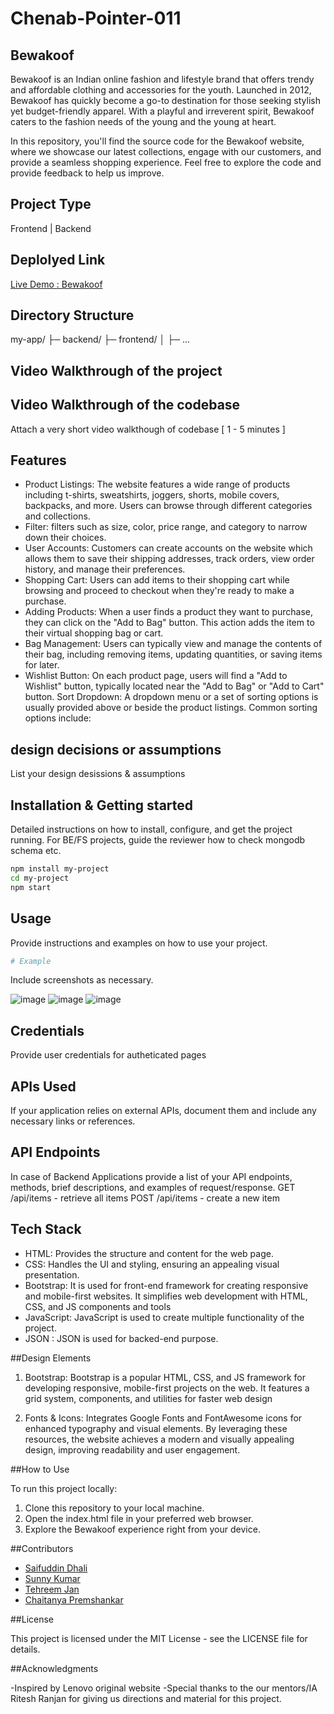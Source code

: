 # Chenab-Pointer-011

## Bewakoof
Bewakoof is an Indian online fashion and lifestyle brand that offers trendy and affordable clothing and accessories for the youth. Launched in 2012, Bewakoof has quickly become a go-to destination for those seeking stylish yet budget-friendly apparel. With a playful and irreverent spirit, Bewakoof caters to the fashion needs of the young and the young at heart.

In this repository, you'll find the source code for the Bewakoof website, where we showcase our latest collections, engage with our customers, and provide a seamless shopping experience. Feel free to explore the code and provide feedback to help us improve.

## Project Type
Frontend | Backend

## Deplolyed Link
<a href="#">Live Demo : Bewakoof</a>

## Directory Structure
my-app/
├─ backend/
├─ frontend/
│  ├─ ...

## Video Walkthrough of the project
<a href="#"></a>

## Video Walkthrough of the codebase
Attach a very short video walkthough of codebase [ 1 - 5 minutes ]

## Features

- Product Listings: The website features a wide range of products including t-shirts, sweatshirts, joggers, shorts, mobile covers, backpacks, and more. Users can browse through different categories and collections.
- Filter: filters such as size, color, price range, and category to narrow down their choices.
- User Accounts: Customers can create accounts on the website which allows them to save their shipping addresses, track orders, view order history, and manage their preferences.
- Shopping Cart: Users can add items to their shopping cart while browsing and proceed to checkout when they're ready to make a purchase.
- Adding Products: When a user finds a product they want to purchase, they can click on the "Add to Bag" button. This action adds the item to their virtual shopping bag or cart.
- Bag Management: Users can typically view and manage the contents of their bag, including removing items, updating quantities, or saving items for later.
- Wishlist Button: On each product page, users will find a "Add to Wishlist" button, typically located near the "Add to Bag" or "Add to Cart" button.
Sort Dropdown: A dropdown menu or a set of sorting options is usually provided above or beside the product listings. Common sorting options include:


## design decisions or assumptions
List your design desissions & assumptions

## Installation & Getting started
Detailed instructions on how to install, configure, and get the project running. For BE/FS projects, guide the reviewer how to check mongodb schema etc.

```bash
npm install my-project
cd my-project
npm start
```

## Usage
Provide instructions and examples on how to use your project.

```bash
# Example
```

Include screenshots as necessary.

![image](https://github.com/saif520/Chenab-Pointer-011/assets/62957608/2567431c-253a-4e08-a268-886b648649b0)
![image](https://github.com/saif520/Chenab-Pointer-011/assets/62957608/3776604c-83c6-49ba-8811-15f2854b10fc)
![image](https://github.com/saif520/Chenab-Pointer-011/assets/62957608/3440cbcd-d3d1-437c-89bc-531d41f067f8)




## Credentials
Provide user credentials for autheticated pages

## APIs Used
If your application relies on external APIs, document them and include any necessary links or references.

## API Endpoints
In case of Backend Applications provide a list of your API endpoints, methods, brief descriptions, and examples of request/response.
GET /api/items - retrieve all items
POST /api/items - create a new item


## Tech Stack

  - HTML: Provides the structure and content for the web page.
  - CSS: Handles the UI and styling, ensuring an appealing visual presentation.
  - Bootstrap: It is used for front-end framework for creating responsive and mobile-first websites. It simplifies web development with HTML, CSS, and JS components and tools
  - JavaScript: JavaScript is used to create multiple functionality of the project.
  - JSON : JSON is used for backed-end purpose.

 ##Design Elements

   1. Bootstrap: Bootstrap is a popular HTML, CSS, and JS framework for developing responsive, mobile-first projects on the web. It features a grid system, components, and utilities for faster web design

  2. Fonts & Icons: Integrates Google Fonts and FontAwesome icons for enhanced typography and visual elements. By leveraging these resources, the website achieves a modern and visually appealing design, improving readability and user engagement.

##How to Use

To run this project locally:

  1. Clone this repository to your local machine.
  2. Open the index.html file in your preferred web browser.
  3. Explore the Bewakoof experience right from your device.

##Contributors

  - <a href="https://github.com/saif520">Saifuddin Dhali</a>
  - <a href="https://github.com/aniyant">Sunny Kumar</a>
  - <a href="https://github.com/mohammadtehreem">Tehreem Jan</a>
  - <a href="https://github.com/Chaitanya-05">Chaitanya Premshankar</a>

##License

  This project is licensed under the MIT License - see the LICENSE file for details.

##Acknowledgments

  -Inspired by Lenovo original website
  -Special thanks to the our mentors/IA Ritesh Ranjan for giving us directions and material for this project.
